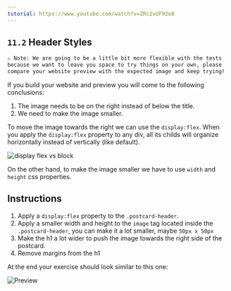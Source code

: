 ```yaml
---
tutorial: https://www.youtube.com/watch?v=ZRc2vUF92e8
---
```


## `11.2` Header Styles

```txt
⚠️ Note: We are going to be a little bit more flexible with the tests 
because we want to leave you space to try things on your own, please 
compare your website preview with the expected image and keep trying!
```

If you build your website and preview you will come to the following conclusions:

1. The image needs to be on the right instead of below the title.
2. We need to make the image smaller.

To move the image towards the right we can use the `display:flex`. 
When you apply the `display:flex` property to any div, all its childs will organize horizontally instead of vertically (like default).

![display flex vs block](../assets/display-block-vs-flex.png?raw=true)

On the other hand, to make the image smaller we have to use `width` and `height` css properties.
## Instructions

1. Apply a `display:flex` property to the `.postcard-header`.
2. Apply a smaller width and height to the `image` tag located inside the `.postcard-header`, you can make it a lot smaller, maybe `50px x 50px`
3. Make the h1 a lot wider to push the image towards the right side of the postcard.
4. Remove margins from the h1

At the end your exercise should look similar to this one:

![Preview](../assets/header-styles.png?raw=true)